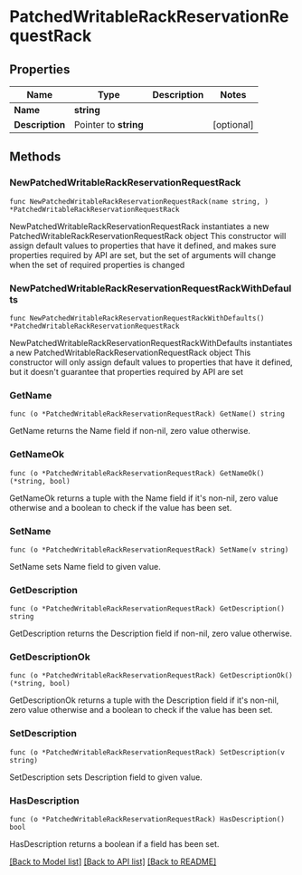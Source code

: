 # PatchedWritableRackReservationRequestRack

## Properties

Name | Type | Description | Notes
------------ | ------------- | ------------- | -------------
**Name** | **string** |  | 
**Description** | Pointer to **string** |  | [optional] 

## Methods

### NewPatchedWritableRackReservationRequestRack

`func NewPatchedWritableRackReservationRequestRack(name string, ) *PatchedWritableRackReservationRequestRack`

NewPatchedWritableRackReservationRequestRack instantiates a new PatchedWritableRackReservationRequestRack object
This constructor will assign default values to properties that have it defined,
and makes sure properties required by API are set, but the set of arguments
will change when the set of required properties is changed

### NewPatchedWritableRackReservationRequestRackWithDefaults

`func NewPatchedWritableRackReservationRequestRackWithDefaults() *PatchedWritableRackReservationRequestRack`

NewPatchedWritableRackReservationRequestRackWithDefaults instantiates a new PatchedWritableRackReservationRequestRack object
This constructor will only assign default values to properties that have it defined,
but it doesn't guarantee that properties required by API are set

### GetName

`func (o *PatchedWritableRackReservationRequestRack) GetName() string`

GetName returns the Name field if non-nil, zero value otherwise.

### GetNameOk

`func (o *PatchedWritableRackReservationRequestRack) GetNameOk() (*string, bool)`

GetNameOk returns a tuple with the Name field if it's non-nil, zero value otherwise
and a boolean to check if the value has been set.

### SetName

`func (o *PatchedWritableRackReservationRequestRack) SetName(v string)`

SetName sets Name field to given value.


### GetDescription

`func (o *PatchedWritableRackReservationRequestRack) GetDescription() string`

GetDescription returns the Description field if non-nil, zero value otherwise.

### GetDescriptionOk

`func (o *PatchedWritableRackReservationRequestRack) GetDescriptionOk() (*string, bool)`

GetDescriptionOk returns a tuple with the Description field if it's non-nil, zero value otherwise
and a boolean to check if the value has been set.

### SetDescription

`func (o *PatchedWritableRackReservationRequestRack) SetDescription(v string)`

SetDescription sets Description field to given value.

### HasDescription

`func (o *PatchedWritableRackReservationRequestRack) HasDescription() bool`

HasDescription returns a boolean if a field has been set.


[[Back to Model list]](../README.md#documentation-for-models) [[Back to API list]](../README.md#documentation-for-api-endpoints) [[Back to README]](../README.md)


